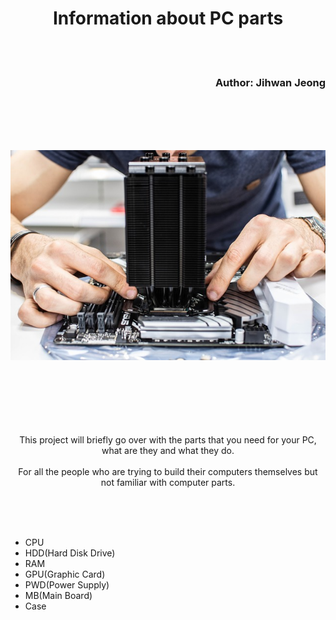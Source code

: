 <h1 align="center">Information about PC parts</h1>

<br><br><h3 align="right">Author: Jihwan Jeong</h3>


<br><br><br><br><p align="center">![alt text](PCMain.jpg)</p>



<p align="center"> <br><br><br><br><br><br>This project will briefly go over with the parts that you need for your PC, what are they and what they do.<br> 
<br>For all the people who are trying to build their computers themselves but not familiar with computer parts.</p>

<br><br><br>
- CPU
- HDD(Hard Disk Drive)
- RAM
- GPU(Graphic Card)
- PWD(Power Supply)
- MB(Main Board)
- Case
